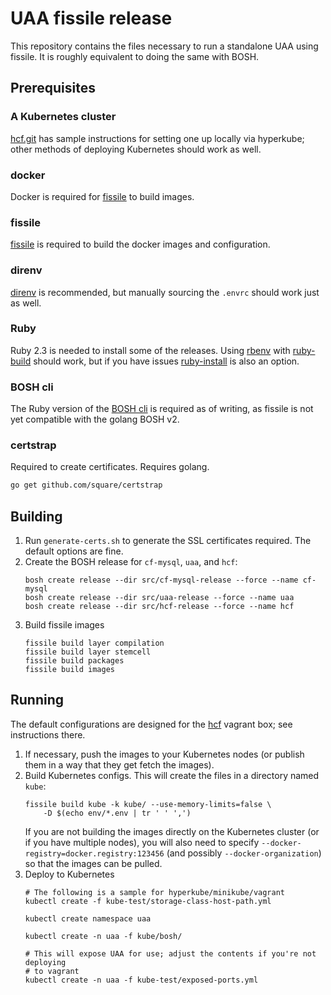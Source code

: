 # UAA fissile release

This repository contains the files necessary to run a standalone UAA using fissile.
It is roughly equivalent to doing the same with BOSH.

## Prerequisites

### A Kubernetes cluster

[hcf.git] has sample instructions for setting one up locally via hyperkube; 
other methods of deploying Kubernetes should work as well.

[hcf.git]: https://github.com/hpcloud/hcf/tree/master/docs/kube.md

### docker
Docker is required for [fissile] to build images.

### fissile

[fissile] is required to build the docker images and configuration.

[fissile]: https://github.com/hpcloud/fissile

### direnv
[direnv] is recommended, but manually sourcing the `.envrc` should work just as
well.

[direnv]: https://github.com/direnv/direnv/

### Ruby
Ruby 2.3 is needed to install some of the releases.  Using [rbenv] with
[ruby-build] should work, but if you have issues [ruby-install] is also an
option.

[rbenv]: https://github.com/sstephenson/rbenv
[ruby-build]: https://github.com/rbenv/ruby-build
[ruby-install]: https://github.com/postmodern/ruby-install/

### BOSH cli
The Ruby version of the [BOSH cli] is required as of writing, as fissile is not
yet compatible with the golang BOSH v2.

[BOSH cli]: https://rubygems.org/gems/bosh_cli

### certstrap
Required to create certificates. Requires golang.
```sh
go get github.com/square/certstrap
```

## Building

1. Run `generate-certs.sh` to generate the SSL certificates required.  The
    default options are fine.
2. Create the BOSH release for `cf-mysql`, `uaa`, and `hcf`:
    ```
    bosh create release --dir src/cf-mysql-release --force --name cf-mysql
    bosh create release --dir src/uaa-release --force --name uaa
    bosh create release --dir src/hcf-release --force --name hcf
    ```
3. Build fissile images
    ```
    fissile build layer compilation
    fissile build layer stemcell
    fissile build packages
    fissile build images
    ```

## Running

The default configurations are designed for the [hcf] vagrant box; see 
instructions there.

[hcf]: https://github.com/hpcloud/hcf

1. If necessary, push the images to your Kubernetes nodes (or publish them in a
    way that they get fetch the images).
2. Build Kubernetes configs. This will create the files in a directory named `kube`:
    ```
    fissile build kube -k kube/ --use-memory-limits=false \
        -D $(echo env/*.env | tr ' ' ',')
    ```
    If you are not building the images directly on the Kubernetes cluster (or if
    you have multiple nodes), you will also need to specify
    `--docker-registry=docker.registry:123456` (and possibly
    `--docker-organization`) so that the images can be pulled.
3. Deploy to Kubernetes
    ```
    # The following is a sample for hyperkube/minikube/vagrant
    kubectl create -f kube-test/storage-class-host-path.yml

    kubectl create namespace uaa

    kubectl create -n uaa -f kube/bosh/

    # This will expose UAA for use; adjust the contents if you're not deploying
    # to vagrant
    kubectl create -n uaa -f kube-test/exposed-ports.yml
    ```
